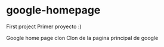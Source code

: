 # google-homepage

First project
Primer proyecto :)

Google home page clon 
Clon de la pagina principal de google




